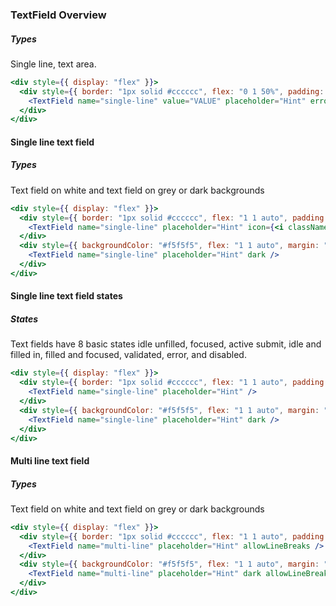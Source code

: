 ### TextField Overview

##### Types
Single line, text area.

```jsx
<div style={{ display: "flex" }}>
  <div style={{ border: "1px solid #cccccc", flex: "0 1 50%", padding: "1rem" }}>
    <TextField name="single-line" value="VALUE" placeholder="Hint" errors={["error"]} />
  </div>
</div>
``` 

#### Single line text field

##### Types
Text field on white and text field on grey or dark backgrounds

```jsx
<div style={{ display: "flex" }}>
  <div style={{ border: "1px solid #cccccc", flex: "1 1 auto", padding: "1rem" }}>
    <TextField name="single-line" placeholder="Hint" icon={<i className="fa fa-wifi"></i>} />
  </div>
  <div style={{ backgroundColor: "#f5f5f5", flex: "1 1 auto", margin: "0 1rem", padding: "1rem" }}>
    <TextField name="single-line" placeholder="Hint" dark />
  </div>
</div>
```

#### Single line text field states

##### States
Text fields have 8 basic states idle unfilled, focused, active submit, idle and filled in, filled and focused, validated, error, and disabled.

```jsx
<div style={{ display: "flex" }}>
  <div style={{ border: "1px solid #cccccc", flex: "1 1 auto", padding: "1rem" }}>
    <TextField name="single-line" placeholder="Hint" />
  </div>
  <div style={{ backgroundColor: "#f5f5f5", flex: "1 1 auto", margin: "0 1rem", padding: "1rem" }}>
    <TextField name="single-line" placeholder="Hint" dark />
  </div>
</div>
```

#### Multi line text field

##### Types
Text field on white and text field on grey or dark backgrounds

```jsx
<div style={{ display: "flex" }}>
  <div style={{ border: "1px solid #cccccc", flex: "1 1 auto", padding: "1rem" }}>
    <TextField name="multi-line" placeholder="Hint" allowLineBreaks />
  </div>
  <div style={{ backgroundColor: "#f5f5f5", flex: "1 1 auto", margin: "0 1rem", padding: "1rem" }}>
    <TextField name="multi-line" placeholder="Hint" dark allowLineBreaks />
  </div>
</div>
```
